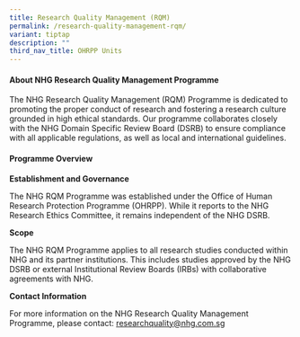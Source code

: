 ```yaml
---
title: Research Quality Management (RQM)
permalink: /research-quality-management-rqm/
variant: tiptap
description: ""
third_nav_title: OHRPP Units
---
```

<h4><strong>About NHG Research Quality Management Programme</strong></h4>
<p>The NHG Research Quality Management (RQM) Programme is dedicated to promoting
the proper conduct of research and fostering a research culture grounded
in high ethical standards. Our programme collaborates closely with the
NHG Domain Specific Review Board (DSRB) to ensure compliance with all applicable
regulations, as well as local and international guidelines.</p>
<h4><strong>Programme Overview</strong></h4>
<p><strong>Establishment and Governance</strong>
</p>
<p>The NHG RQM Programme was established under the Office of Human Research
Protection Programme (OHRPP). While it reports to the NHG Research Ethics
Committee, it remains independent of the NHG DSRB.</p>
<p><strong>Scope</strong>
</p>
<p>The NHG RQM Programme applies to all research studies conducted within
NHG and its partner institutions. This includes studies approved by the
NHG DSRB or external Institutional Review Boards (IRBs) with collaborative
agreements with NHG.</p>
<p><strong>Contact Information</strong>
</p>
<p>For more information on the NHG Research Quality Management Programme,
please contact: <a href="mailto:researchquality@nhg.com.sg" rel="noopener noreferrer nofollow" target="_blank"><u>researchquality@nhg.com.sg</u></a>
</p>
<p></p>